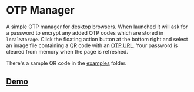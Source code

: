 # OTP Manager

A simple OTP manager for desktop browsers. When launched it will ask for a password to encrypt any added OTP codes which are stored in `localStorage`. Click the floating action button at the bottom right and select an image file containing a QR code with an [OTP URL](https://github.com/google/google-authenticator/wiki/Key-Uri-Format). Your password is cleared from memory when the page is refreshed.

There's a sample QR code in the [examples](https://github.com/mhingston/otp-man/tree/master/examples) folder.

## [Demo](https://gfycat.com/SnappyHappygoluckyGosling)
